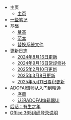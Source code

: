 * 主页
    * [主页](/)
* [一些笔记](/docs/letters)
* 基础
    * [奠基](/docs/Intro)
    * [范本](/docs/intro-info)
    * [替换系统文件](/docs/system/null)
* 更新日志
  * [2024年8月16日更新](/docs/changelog/20240816)
  * [2024年9月16日常规修补](/docs/changelog/20240916)
  * [2025年2月10日更新](/docs/changelog/20250210)
  * [2025年3月8日更新](/docs/changelog/20250308)
  * [2025年5月11日累积更新](/docs/changelog/20250511)
* ADOFAI谱师从入门到精通
  * [序章](/docs/teach/first)
  * [认识ADOFAI编辑器UI](/docs/teach/ui)
* [后话：有生之年](/docs/end)
* [Office 365组织登录说明](/docs/org-o365/faq)
